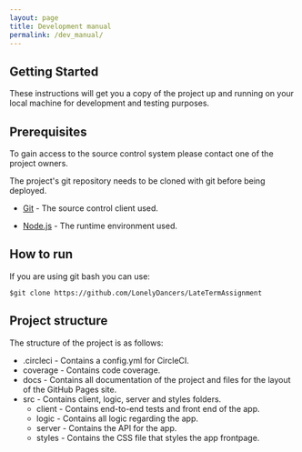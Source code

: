 ```yaml
---
layout: page
title: Development manual
permalink: /dev_manual/
---
```


## Getting Started

These instructions will get you a copy of the project up and running on your local machine for development and testing purposes.

## Prerequisites

To gain access to the source control system please contact one of the project owners.

The project's git repository needs to be cloned with git before being deployed.

* [Git](https://git-scm.com/) - The source control client used.

* [Node.js](https://nodejs.org/en/download/) - The runtime environment used.

## How to run
If you are using git bash you can use:
```
$git clone https://github.com/LonelyDancers/LateTermAssignment
```

## Project structure

The structure of the project is as follows:

* .circleci - Contains a config.yml for CircleCI.
* coverage - Contains code coverage.
* docs - Contains all documentation of the project and files for the layout of the GitHub Pages site.
* src - Contains client, logic, server and styles folders.
  * client - Contains end-to-end tests and front end of the app.
  * logic - Contains all logic regarding the app.
  * server - Contains the API for the app.
  * styles - Contains the CSS file that styles the app frontpage.
